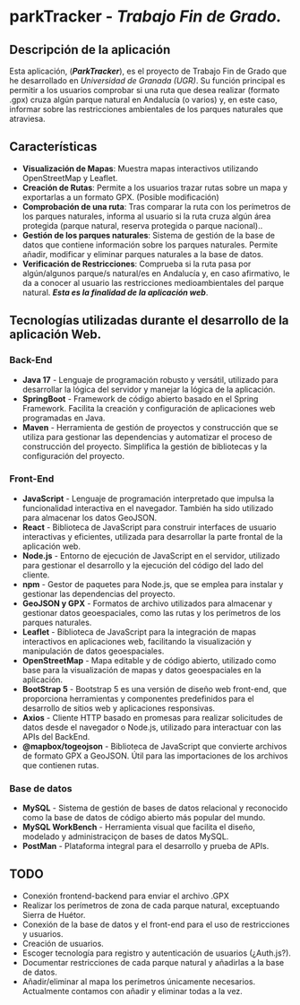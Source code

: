 ﻿# **parkTracker** - *Trabajo Fin de Grado.*

## Descripción de la aplicación

Esta aplicación, (***ParkTracker***), es el proyecto de Trabajo Fin de Grado que he desarrollado en *Universidad de Granada (UGR)*. Su función principal es permitir a los usuarios comprobar si una ruta que desea realizar (formato .gpx) cruza algún parque natural en Andalucía (o varios) y, en este caso, informar sobre las restricciones ambientales de los parques naturales que atraviesa.

## Características

- **Visualización de Mapas**: Muestra mapas interactivos utilizando OpenStreetMap y Leaflet.
- **Creación de Rutas**: Permite a los usuarios trazar rutas sobre un mapa y exportarlas a un formato GPX. (Posible modificación)
- **Comprobación de una ruta**: Tras comparar la ruta con los perímetros de los parques naturales, informa al usuario si la ruta cruza algún área protegida (parque natural, reserva protegida o parque nacional)..
- **Gestión de los parques naturales**: Sistema de gestión de la base de datos que contiene información sobre los parques naturales. Permite añadir, modificar y eliminar parques naturales a la base de datos.
- **Verificación de Restricciones**: Comprueba si la ruta pasa por algún/algunos parque/s natural/es en Andalucía y, en caso afirmativo, le da a conocer al usuario las restricciones medioambientales del parque natural. ***Esta es la finalidad de la aplicación web***.

## Tecnologías utilizadas durante el desarrollo de la aplicación Web.

### Back-End
- **Java 17** - Lenguaje de programación robusto y versátil, utilizado para desarrollar la lógica del servidor y manejar la lógica de la aplicación.
- **SpringBoot** - Framework de código abierto basado en el Spring Framework. Facilita la creación y configuración de aplicaciones web programadas en Java.
- **Maven** - Herramienta de gestión de proyectos y construcción que se utiliza para gestionar las dependencias y automatizar el proceso de construcción del proyecto. Simplifica la gestión de bibliotecas y la configuración del proyecto.

### Front-End
- **JavaScript** - Lenguaje de programación interpretado que impulsa la funcionalidad interactiva en el navegador. También ha sido utilizado para almacenar los datos GeoJSON.
- **React** - Biblioteca de JavaScript para construir interfaces de usuario interactivas y eficientes, utilizada para desarrollar la parte frontal de la aplicación web.
- **Node.js** - Entorno de ejecución de JavaScript en el servidor, utilizado para gestionar el desarrollo y la ejecución del código del lado del cliente.
- **npm** - Gestor de paquetes para Node.js, que se emplea para instalar y gestionar las dependencias del proyecto.
- **GeoJSON y GPX** - Formatos de archivo utilizados para almacenar y gestionar datos geoespaciales, como las rutas y los perímetros de los parques naturales.
- **Leaflet** - Biblioteca de JavaScript para la integración de mapas interactivos en aplicaciones web, facilitando la visualización y manipulación de datos geoespaciales.
- **OpenStreetMap** - Mapa editable y de código abierto, utilizado como base para la visualización de mapas y datos geoespaciales en la aplicación.
- **BootStrap 5** - Bootstrap 5 es una versión de diseño web front-end, que proporciona herramientas y componentes predefinidos para el desarrollo de sitios web y aplicaciones responsivas.
- **Axios** - Cliente HTTP basado en promesas para realizar solicitudes de datos desde el navegador o Node.js, utilizado para interactuar con las APIs del BackEnd.
- **@mapbox/togeojson** - Biblioteca de JavaScript que convierte archivos de formato GPX a GeoJSON. Útil para las importaciones de los archivos que contienen rutas.

### Base de datos
- **MySQL** - Sistema de gestión de bases de datos relacional y reconocido como la base de datos de código abierto más popular del mundo.
- **MySQL WorkBench** - Herramienta visual que facilita el diseño, modelado y administraciçon de bases de datos MySQL.
- **PostMan** - Plataforma integral para el desarrollo y prueba de APIs.

## TODO

- Conexión frontend-backend para enviar el archivo .GPX
- Realizar los perímetros de zona de cada parque natural, exceptuando Sierra de Huétor.
- Conexión de la base de datos y el front-end para el uso de restricciones y usuarios.
- Creación de usuarios.
- Escoger tecnología para registro y autenticación de usuarios (¿Auth.js?).
- Documentar restricciones de cada parque natural y añadirlas a la base de datos.
- Añadir/eliminar al mapa los perímetros únicamente necesarios. Actualmente contamos con añadir y eliminar todas a la vez.
